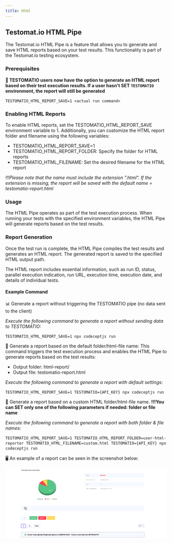 ```yaml
---
title: Html
---
```

## Testomat.io HTML Pipe

The Testomat.io HTML Pipe is a feature that allows you to generate and save HTML reports based on your test results. This functionality is part of the Testomat.io testing ecosystem.

### Prerequisites

**🔌 TESTOMATIO users now have the option to generate an HTML report based on their test execution results. If a user hasn't SET `TESTOMATIO` environment, the report will still be generated**

```
TESTOMATIO_HTML_REPORT_SAVE=1 <actual run command>
```

### Enabling HTML Reports

To enable HTML reports, set the TESTOMATIO_HTML_REPORT_SAVE environment variable to 1. Additionally, you can customize the HTML report folder and filename using the following variables:

- TESTOMATIO_HTML_REPORT_SAVE=1
- TESTOMATIO_HTML_REPORT_FOLDER: Specify the folder for HTML reports
- TESTOMATIO_HTML_FILENAME: Set the desired filename for the HTML report

_!!!Please note that the name must include the extension ".html". If the extension is missing, the report will be saved with the default name = testomatio-report.html_

### Usage

The HTML Pipe operates as part of the test execution process. When running your tests with the specified environment variables, the HTML Pipe will generate reports based on the test results.

### Report Generation

Once the test run is complete, the HTML Pipe compiles the test results and generates an HTML report. The generated report is saved to the specified HTML output path.

The HTML report includes essential information, such as run ID, status, parallel execution indication, run URL, execution time, execution date, and details of individual tests.

#### Example Command

📊 Generate a report without triggering the TESTOMATIO pipe (no data sent to the client)

_Execute the following command to generate a report without sending data to TESTOMATIO:_

```
TESTOMATIO_HTML_REPORT_SAVE=1 npx codeceptjs run

```

📝 Generate a report based on the default folder/html-file name: This command triggers the test execution process and enables the HTML Pipe to generate reports based on the test results:

- Output folder: html-report/
- Output file: testomatio-report.html

_Execute the following command to generate a report with default settings:_

```
TESTOMATIO_HTML_REPORT_SAVE=1 TESTOMATIO={API_KEY} npx codeceptjs run

```

📂 Generate a report based on a custom HTML folder/html-file name.
**!!!You can SET only one of the following parameters if needed: folder or file name**

_Execute the following command to generate a report with both folder & file names:_

```
TESTOMATIO_HTML_REPORT_SAVE=1 TESTOMATIO_HTML_REPORT_FOLDER=user-html-reporter TESTOMATIO_HTML_FILENAME=custom.html TESTOMATIO={API_KEY} npx codeceptjs run

```

🖥️ An example of a report can be seen in the screenshot below:

![HTML example](./images/html-pipe.png)

